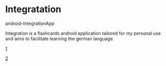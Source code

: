 # Integratation
android-IntegrationApp

Integration is a flashcards android application tailored for my personal use and aims to facilitate learning the german language.

[1](https://github.com/MohamedHishamNofal/Integratation/issues/1#issue-666683804)

[2](https://github.com/MohamedHishamNofal/Integratation/issues/1#issuecomment-664722244)
